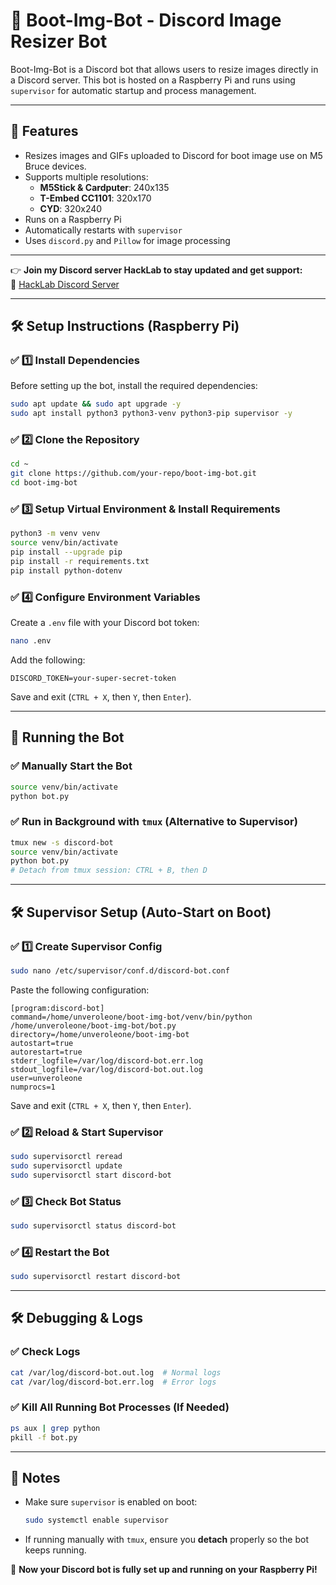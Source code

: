 # 🚀 Boot-Img-Bot - Discord Image Resizer Bot

Boot-Img-Bot is a Discord bot that allows users to resize images directly in a Discord server. This bot is hosted on a Raspberry Pi and runs using `supervisor` for automatic startup and process management.

---

## 📌 Features
- Resizes images and GIFs uploaded to Discord for boot image use on M5 Bruce devices.
- Supports multiple resolutions:
  - **M5Stick & Cardputer**: 240x135
  - **T-Embed CC1101**: 320x170
  - **CYD**: 320x240
- Runs on a Raspberry Pi
- Automatically restarts with `supervisor`
- Uses `discord.py` and `Pillow` for image processing

---

👉 **Join my Discord server HackLab to stay updated and get support:**  
🔗 [HackLab Discord Server](https://discord.gg/R8QJKCFYr9)

---

## 🛠️ Setup Instructions (Raspberry Pi)

### ✅ **1️⃣ Install Dependencies**
Before setting up the bot, install the required dependencies:
```sh
sudo apt update && sudo apt upgrade -y
sudo apt install python3 python3-venv python3-pip supervisor -y
```

### ✅ **2️⃣ Clone the Repository**
```sh
cd ~
git clone https://github.com/your-repo/boot-img-bot.git
cd boot-img-bot
```

### ✅ **3️⃣ Setup Virtual Environment & Install Requirements**
```sh
python3 -m venv venv
source venv/bin/activate
pip install --upgrade pip
pip install -r requirements.txt
pip install python-dotenv
```

### ✅ **4️⃣ Configure Environment Variables**
Create a `.env` file with your Discord bot token:
```sh
nano .env
```
Add the following:
```
DISCORD_TOKEN=your-super-secret-token
```
Save and exit (`CTRL + X`, then `Y`, then `Enter`).

---

## 🔄 Running the Bot

### ✅ **Manually Start the Bot**
```sh
source venv/bin/activate
python bot.py
```

### ✅ **Run in Background with `tmux` (Alternative to Supervisor)**
```sh
tmux new -s discord-bot
source venv/bin/activate
python bot.py
# Detach from tmux session: CTRL + B, then D
```

---

## 🛠️ Supervisor Setup (Auto-Start on Boot)

### ✅ **1️⃣ Create Supervisor Config**
```sh
sudo nano /etc/supervisor/conf.d/discord-bot.conf
```
Paste the following configuration:
```
[program:discord-bot]
command=/home/unveroleone/boot-img-bot/venv/bin/python /home/unveroleone/boot-img-bot/bot.py
directory=/home/unveroleone/boot-img-bot
autostart=true
autorestart=true
stderr_logfile=/var/log/discord-bot.err.log
stdout_logfile=/var/log/discord-bot.out.log
user=unveroleone
numprocs=1
```
Save and exit (`CTRL + X`, then `Y`, then `Enter`).

### ✅ **2️⃣ Reload & Start Supervisor**
```sh
sudo supervisorctl reread
sudo supervisorctl update
sudo supervisorctl start discord-bot
```

### ✅ **3️⃣ Check Bot Status**
```sh
sudo supervisorctl status discord-bot
```

### ✅ **4️⃣ Restart the Bot**
```sh
sudo supervisorctl restart discord-bot
```

---

## 🛠️ Debugging & Logs

### ✅ **Check Logs**
```sh
cat /var/log/discord-bot.out.log  # Normal logs
cat /var/log/discord-bot.err.log  # Error logs
```

### ✅ **Kill All Running Bot Processes (If Needed)**
```sh
ps aux | grep python
pkill -f bot.py
```

---

## 🎯 Notes
- Make sure `supervisor` is enabled on boot:
  ```sh
  sudo systemctl enable supervisor
  ```
- If running manually with `tmux`, ensure you **detach** properly so the bot keeps running.

🚀 **Now your Discord bot is fully set up and running on your Raspberry Pi!**

